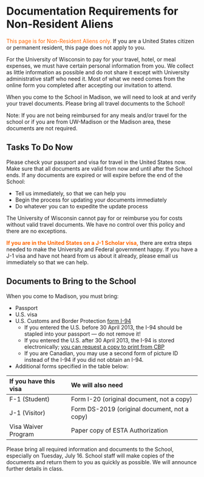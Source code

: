# Documentation Requirements for Non-Resident Aliens

<span style="color: #FF6600;">This page is for Non-Resident Aliens only.</span>  If you are a United States citizen or
permanent resident, this page does not apply to you.

For the University of Wisconsin to pay for your travel, hotel, or meal expenses, we must have certain personal
information from you.  We collect as little information as possible and do not share it except with University
administrative staff who need it.  Most of what we need comes from the online form you completed after accepting our
invitation to attend.

When you come to the School in Madison, we will need to look at and verify your travel documents.  Please bring all
travel documents to the School!

Note: If you are not being reimbursed for any meals and/or travel for the school or if you are from UW-Madison or the
Madison area, these documents are not required.

## Tasks To Do Now

Please check your passport and visa for travel in the United States now.  Make sure that all documents are valid from
now and until after the School ends.  If any documents are expired or will expire before the end of the School:

- Tell us immediately, so that we can help you
- Begin the process for updating your documents immediately
- Do whatever you can to expedite the update process

The University of Wisconsin cannot pay for or reimburse you for costs without valid travel documents.  We have no
control over this policy and there are no exceptions.

<span style="color: #FF6600; font-weight: bolder;">If you are in the United States on a J-1 Scholar visa,</span> there
are extra steps needed to make the University and Federal government happy.  If you have a J-1 visa and have not heard
from us about it already, please email us immediately so that we can help.

## Documents to Bring to the School

When you come to Madison, you must bring:

- Passport
- U.S. visa
- U.S. Customs and Border Protection [form I-94](https://www.cbp.gov/travel/international-visitors/i-94)
    - If you entered the U.S. before 30 April 2013, the I-94 should be stapled into your passport — do not remove it!
    - If you entered the U.S. after 30 April 2013, the I-94 is stored electronically;
      [you can request a copy to print from CBP](https://i94.cbp.dhs.gov/I94/#/recent-search)
    - If you are Canadian, you may use a second form of picture ID instead of the I-94 if you did not obtain an I-94.
- Additional forms specified in the table below:

| If you have this visa | We will also need                            |
|:----------------------|:---------------------------------------------|
| F-1 (Student)         | Form I-20 (original document, not a copy)    |
| J-1 (Visitor)         | Form DS-2019 (original document, not a copy) |
| Visa Waiver Program   | Paper copy of ESTA Authorization             |

Please bring all required information and documents to the School, especially on Tuesday, July 16.  School staff will
make copies of the documents and return them to you as quickly as possible.  We will announce further details in class.
